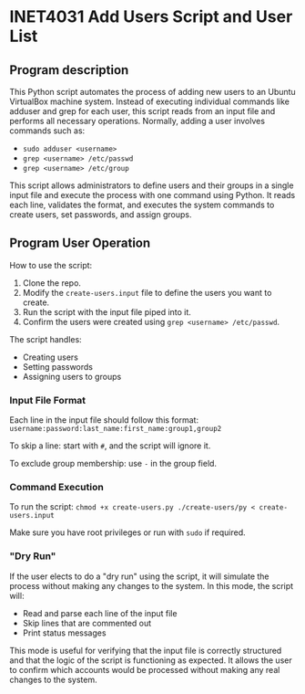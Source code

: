 # INET4031 Add Users Script and User List
## Program description
This Python script automates the process of adding new users to an Ubuntu VirtualBox machine system. Instead of executing individual commands like adduser and grep for each user, this script reads from an input file and performs all necessary operations.
Normally, adding a user involves commands such as:
- `sudo adduser <username>`
- `grep <username> /etc/passwd`
- `grep <username> /etc/group`

This script allows administrators to define users and their groups in a single input file and execute the process with one command using Python. It reads each line, validates the format, and executes the system commands to create users, set passwords, and assign groups.

## Program User Operation
How to use the script:
1. Clone the repo.
2. Modify the `create-users.input` file to define the users you want to create.
3. Run the script with the input file piped into it.
4. Confirm the users were created using `grep <username> /etc/passwd`.

The script handles:
- Creating users
- Setting passwords
- Assigning users to groups

### Input File Format
Each line in the input file should follow this format:
`username:password:last_name:first_name:group1,group2`

To skip a line: start with `#`, and the script will ignore it.

To exclude group membership: use `-` in the group field.

### Command Execution
To run the script:
`chmod +x create-users.py
./create-users/py < create-users.input`

Make sure you have root privileges or run with `sudo` if required.

### "Dry Run"
If the user elects to do a "dry run" using the script, it will simulate the process without making any changes to the system.
In this mode, the script will:
- Read and parse each line of the input file
- Skip lines that are commented out
- Print status messages

This mode is useful for verifying that the input file is correctly structured and that the logic of the script is functioning as expected. It allows the user to confirm which accounts would be processed without making any real changes to the system.
